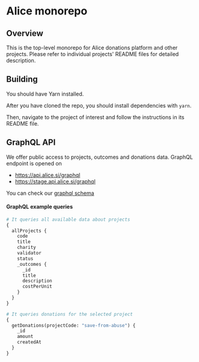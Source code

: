 # Alice monorepo

<!-- Disabled for now, as we have no credits on circle ci -->
<!-- You have used 0/2,500 credits. Free credits will refresh on Sunday, October 27 12:00 AM UTC. -->
<!-- [![CircleCI](https://circleci.com/gh/alice-si/monorepo.svg?style=svg)](https://circleci.com/gh/alice-si/monorepo) -->

## Overview

This is the top-level monorepo for Alice donations platform and other projects.
Please refer to individual projects' README files for detailed description.

## Building

You should have Yarn installed.

After you have cloned the repo, you should install dependencies with
`yarn`.

Then, navigate to the project of interest and follow the instructions in
its README file.


## GraphQL API
We offer public access to projects, outcomes and donations data.
GraphQL endpoint is opened on 
  - https://api.alice.si/graphql
  - https://stage.api.alice.si/graphql


You can check our [graphql schema](packages/donations-app/devServer/graphql/schema.graphql)

#### GraphQL example queries
```graphql
# It queries all available data about projects
{
  allProjects {
    code
    title
    charity
    validator
    status
    _outcomes {
      _id
      title
      description
      costPerUnit
    }
  }
}

# It queries donations for the selected project
{
  getDonations(projectCode: "save-from-abuse") {
    _id
    amount
    createdAt
  }
}
```